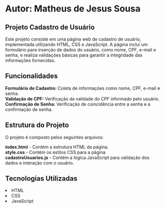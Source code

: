 <h1>Autor: Matheus de Jesus Sousa</h1>

<h2>Projeto Cadastro de Usuário</h2>

Este projeto consiste em uma página web de cadastro de usuário, implementada utilizando HTML, CSS e JavaScript. A página inclui um formulário para inserção de dados do usuário, como nome, CPF, e-mail e senha, e realiza validações básicas para garantir a integridade das informações fornecidas.

<h2>Funcionalidades</h2>

<strong>Formulário de Cadastro:</strong> Coleta de informações como nome, CPF, e-mail e senha.</br>
<strong>Validação de CPF:</strong> Verificação da validade do CPF informado pelo usuário.</br>
<strong>Confirmação de Senha:</strong> Verificação de coincidência entre a senha e a confirmação de senha.</br>

<h2>Estrutura do Projeto</h2>

O projeto é composto pelos seguintes arquivos:

<strong>index.html</strong> - Contém a estrutura HTML da página.</br>
<strong>style.css</strong> - Contém os estilos CSS para a página.</br>
<strong>cadastroUsuarios.js</strong> - Contém a lógica JavaScript para validação dos dados e interação com o usuário.

<h2>Tecnologias Utilizadas</h2>

<li>HTML</br></li>
<li>CSS</br></li>
<li>JavaScript</li>
